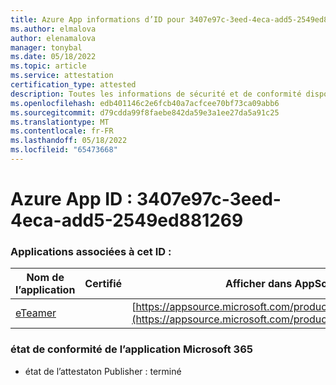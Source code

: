 ```yaml
---
title: Azure App informations d’ID pour 3407e97c-3eed-4eca-add5-2549ed881269
ms.author: elmalova
author: elenamalova
manager: tonybal
ms.date: 05/18/2022
ms.topic: article
ms.service: attestation
certification_type: attested
description: Toutes les informations de sécurité et de conformité disponibles pour 3407e97c-3eed-4eca-add5-2549ed881269.
ms.openlocfilehash: edb401146c2e6fcb40a7acfcee70bf73ca09abb6
ms.sourcegitcommit: d79cdda99f8faebe842da59e3a1ee27da5a91c25
ms.translationtype: MT
ms.contentlocale: fr-FR
ms.lasthandoff: 05/18/2022
ms.locfileid: "65473668"
---
```

# <a name="azure-app-id-3407e97c-3eed-4eca-add5-2549ed881269"></a>Azure App ID : 3407e97c-3eed-4eca-add5-2549ed881269


### <a name="apps-associated-with-this-id"></a>Applications associées à cet ID :
| **Nom de l’application** | **Certifié** | **Afficher dans AppSource** |
|--------------|---------------|-----------------------|
| [eTeamer](../forward/WA200001621.md) |  | [https://appsource.microsoft.com/product/office/WA200001621](https://appsource.microsoft.com/product/office/WA200001621) |

### <a name="microsoft-365-app-compliance-status"></a>état de conformité de l’application Microsoft 365
- état de l’attestaton Publisher : terminé
